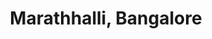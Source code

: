 ---
title: Marathhalli, Bangalore
url: /marathhalli-bangalore/
latitude: 12.965
longitude: 77.702
---